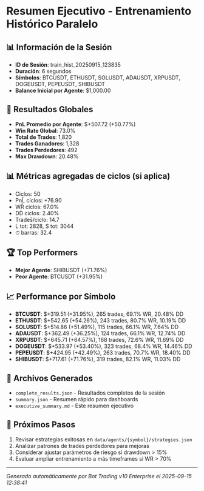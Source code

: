 # Resumen Ejecutivo - Entrenamiento Histórico Paralelo

## 📊 Información de la Sesión
- **ID de Sesión**: train_hist_20250915_123835
- **Duración**: 6 segundos
- **Símbolos**: BTCUSDT, ETHUSDT, SOLUSDT, ADAUSDT, XRPUSDT, DOGEUSDT, PEPEUSDT, SHIBUSDT
- **Balance Inicial por Agente**: $1,000.00

## 🎯 Resultados Globales
- **PnL Promedio por Agente**: $+507.72 (+50.77%)
- **Win Rate Global**: 73.0%
- **Total de Trades**: 1,820
- **Trades Ganadores**: 1,328
- **Trades Perdedores**: 492
- **Max Drawdown**: 20.48%

## 📊 Métricas agregadas de ciclos (si aplica)
- Ciclos: 50
- PnL̄ ciclos: +76.90
- WR̄ ciclos: 67.0%
- DD̄ ciclos: 2.40%
- Trades̄/ciclo: 14.7
- L tot: 2828, S tot: 3044
- ⏱̄ barras: 32.4


## 🏆 Top Performers
- **Mejor Agente**: SHIBUSDT (+71.76%)
- **Peor Agente**: BTCUSDT (+31.95%)

## 📈 Performance por Símbolo
- **BTCUSDT**: $+319.51 (+31.95%), 265 trades, 69.1% WR, 20.48% DD
- **ETHUSDT**: $+542.65 (+54.26%), 243 trades, 80.7% WR, 10.19% DD
- **SOLUSDT**: $+514.86 (+51.49%), 115 trades, 66.1% WR, 7.64% DD
- **ADAUSDT**: $+362.49 (+36.25%), 124 trades, 66.1% WR, 12.74% DD
- **XRPUSDT**: $+645.71 (+64.57%), 168 trades, 72.6% WR, 11.69% DD
- **DOGEUSDT**: $+533.97 (+53.40%), 323 trades, 68.4% WR, 14.46% DD
- **PEPEUSDT**: $+424.95 (+42.49%), 263 trades, 70.7% WR, 18.40% DD
- **SHIBUSDT**: $+717.61 (+71.76%), 319 trades, 82.1% WR, 11.03% DD

## 📁 Archivos Generados
- `complete_results.json` - Resultados completos de la sesión
- `summary.json` - Resumen rápido para dashboards
- `executive_summary.md` - Este resumen ejecutivo

## 🎯 Próximos Pasos
1. Revisar estrategias exitosas en `data/agents/{symbol}/strategies.json`
2. Analizar patrones de trades perdedores para mejoras
3. Considerar ajustar parámetros de riesgo si drawdown > 15%
4. Evaluar ampliar entrenamiento a más timeframes si WR > 70%

---
*Generado automáticamente por Bot Trading v10 Enterprise el 2025-09-15 12:38:41*
